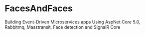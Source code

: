 # FacesAndFaces
Building Event-Driven Microservices apps Using AspNet Core 5.0, Rabbitmq, Masstransit, Face detection and SignalR Core
